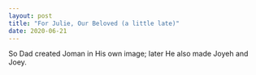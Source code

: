 ```yaml
---
layout: post
title: "For Julie, Our Beloved (a little late)"
date: 2020-06-21
---
```


So Dad created Joman in His own image; later He also made Joyeh and Joey.
